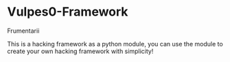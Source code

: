 # Vulpes0-Framework
Frumentarii 

This is a hacking framework as a python module, you can use the module to create your own hacking framework with simplicity!
